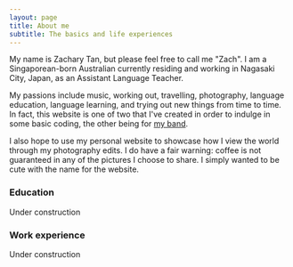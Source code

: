 ```yaml
---
layout: page
title: About me
subtitle: The basics and life experiences
---
```


My name is Zachary Tan, but please feel free to call me "Zach". I am a Singaporean-born Australian currently residing and working in Nagasaki City, Japan, as an Assistant Language Teacher.

My passions include music, working out, travelling, photography, language education, language learning, and trying out new things from time to time. In fact, this website is one of two that I've created in order to indulge in some basic coding, the other being for [my band](https://roseburnavenuemusic.com).

I also hope to use my personal website to showcase how I view the world through my photography edits. I do have a fair warning: coffee is not guaranteed in any of the pictures I choose to share. I simply wanted to be cute with the name for the website.

### Education

Under construction

### Work experience

Under construction
